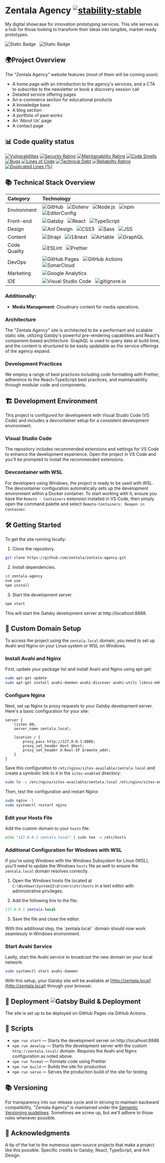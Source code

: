 # Zentala Agency [![stability-stable](https://img.shields.io/badge/stability-stable-green.svg)](https://github.com/emersion/stability-badges#stable)

My digital showcase for innovation prototyping services. This site serves as a hub for those looking to transform their ideas into tangible, market-ready prototypes.

![Static Badge](https://img.shields.io/badge/visit-ZentalaAgency-purple?logo=curl&link=http%3A%2F%2Fzentala.agency%2F) &nbsp; ![Static Badge](https://img.shields.io/badge/follow-LinkedIn-blue?logo=linkedin&link=https%3A%2F%2Fwww.linkedin.com%2Fcompany%2F101014868%2Fadmin%2Ffeed%2Fposts%2F) &nbsp;

## 🌍Project Overview

The "Zentala Agency" website features (most of them will be coming soon):

- A home page with an introduction to the agency's services, and a CTA to subscribe to the newsletter or book a discovery session call
- Detailed service offering pages
- An e-commerce section for educational products
- A knowledge base
- A blog section
- A portfolio of past works
- An 'About Us' page
- A contact page

## 📊 Code quality status

[![Vulnerabilities](https://sonarcloud.io/api/project_badges/measure?project=zentala_zentala.agency&metric=vulnerabilities)](https://sonarcloud.io/summary/new_code?id=zentala_zentala.agency)
[![Security Rating](https://sonarcloud.io/api/project_badges/measure?project=zentala_zentala.agency&metric=security_rating)](https://sonarcloud.io/summary/new_code?id=zentala_zentala.agency)
[![Maintainability Rating](https://sonarcloud.io/api/project_badges/measure?project=zentala_zentala.agency&metric=sqale_rating)](https://sonarcloud.io/summary/new_code?id=zentala_zentala.agency)
[![Code Smells](https://sonarcloud.io/api/project_badges/measure?project=zentala_zentala.agency&metric=code_smells)](https://sonarcloud.io/summary/new_code?id=zentala_zentala.agency) [![Bugs](https://sonarcloud.io/api/project_badges/measure?project=zentala_zentala.agency&metric=bugs)](https://sonarcloud.io/summary/new_code?id=zentala_zentala.agency)
[![Lines of Code](https://sonarcloud.io/api/project_badges/measure?project=zentala_zentala.agency&metric=ncloc)](https://sonarcloud.io/summary/new_code?id=zentala_zentala.agency)
[![Technical Debt](https://sonarcloud.io/api/project_badges/measure?project=zentala_zentala.agency&metric=sqale_index)](https://sonarcloud.io/summary/new_code?id=zentala_zentala.agency) [![Reliability Rating](https://sonarcloud.io/api/project_badges/measure?project=zentala_zentala.agency&metric=reliability_rating)](https://sonarcloud.io/summary/new_code?id=zentala_zentala.agency) [![Duplicated Lines (%)](https://sonarcloud.io/api/project_badges/measure?project=zentala_zentala.agency&metric=duplicated_lines_density)](https://sonarcloud.io/summary/new_code?id=zentala_zentala.agency)

## 📚 Technical Stack Overview

| Category    | Technology  |
| :---------- | :---------- |
| Environment | ![GitHub](https://img.shields.io/badge/-GitHub-181717?logo=github&logoColor=white) &nbsp; ![Dotenv](https://img.shields.io/badge/-Dotenv-ECD53F?logo=dotenv&logoColor=black) &nbsp; ![Node.js](https://img.shields.io/badge/-Node.js-339933?logo=nodedotjs&logoColor=white) &nbsp; ![npm](https://img.shields.io/badge/-npm-CB3837?logo=npm&logoColor=white) &nbsp; ![EditorConfig](https://img.shields.io/badge/-EditorConfig-FEFEFE?logo=editorconfig&logoColor=black) |
| Front-end   | ![Gatsby](https://img.shields.io/badge/-Gatsby-663399?logo=gatsby&logoColor=white) &nbsp; ![React](https://img.shields.io/badge/-React-61DAFB?logo=react&logoColor=black) &nbsp; ![TypeScript](https://img.shields.io/badge/-TypeScript-3178C6?logo=typescript&logoColor=white) |
| Design      | ![Ant Design](https://img.shields.io/badge/-AntDesign-0170FE?logo=antdesign&logoColor=white) &nbsp; ![CSS3](https://img.shields.io/badge/-CSS3-1572B6?logo=css3&logoColor=white) &nbsp; ![Sass](https://img.shields.io/badge/-Sass-CC6699?logo=sass&logoColor=white) &nbsp; ![JSS](https://img.shields.io/badge/-JSS-F7DF1E?logo=jss&logoColor=black) |
| Content     | ![Strapi](https://img.shields.io/badge/-Strapi-4945FF?logo=strapi&logoColor=white) &nbsp; ![i18next](https://img.shields.io/badge/-i18next-26A69A?logo=i18next&logoColor=white) &nbsp; ![Airtable](https://img.shields.io/badge/-Airtable-18BFFF?logo=airtable&logoColor=white) &nbsp; ![GraphQL](https://img.shields.io/badge/-GraphQL-E10098?logo=graphql&logoColor=white) |
| Code Quality | ![ESLint](https://img.shields.io/badge/-ESLint-4B32C3?logo=eslint&logoColor=white) &nbsp; ![Prettier](https://img.shields.io/badge/-Prettier-F7B93E?logo=prettier&logoColor=black) |
| DevOps      | ![GitHub Pages](https://img.shields.io/badge/-GitHubPages-222222?logo=githubpages&logoColor=white) &nbsp; ![GitHub Actions](https://img.shields.io/badge/-GitHubActions-2088FF?logo=githubactions&logoColor=white) &nbsp; ![SonarCloud](https://img.shields.io/badge/-SonarCloud-F3702A?logo=sonarcloud&logoColor=white) |
| Marketing   | ![Google Analytics](https://img.shields.io/badge/-GoogleAnalytics-E37400?logo=googleanalytics&logoColor=white) |
| IDE         | ![Visual Studio Code](https://img.shields.io/badge/-VisualStudioCode-007ACC?logo=visualstudiocode&logoColor=white) &nbsp; ![gitignore.io](https://img.shields.io/badge/-gitignore.io-204ECF?logo=gitignoredotio&logoColor=white) |

### Additionally:

- **Media Management**: Cloudinary context for media operations.

### Architecture

The "Zentala Agency" site is architected to be a performant and scalable static site, utilizing Gatsby's powerful pre-rendering capabilities and React's component-based architecture. GraphQL is used to query data at build time, and the content is structured to be easily updatable as the service offerings of the agency expand.

### Development Practices

We employ a range of best practices including code formatting with Prettier, adherence to the React+TypeScript best practices, and maintainability through modular code and components.

## 🏗 Development Environment

This project is configured for development with Visual Studio Code (VS Code) and includes a devcontainer setup for a consistent development environment.

### Visual Studio Code

The repository includes recommended extensions and settings for VS Code to enhance the development experience. Open the project in VS Code and you'll be prompted to install the recommended extensions.

### Devcontainer with WSL

For developers using Windows, the project is ready to be used with WSL. The devcontainer configuration automatically sets up the development environment within a Docker container. To start working with it, ensure you have the `Remote - Containers` extension installed in VS Code, then simply open the command palette and select `Remote-Containers: Reopen in Container`.

## 🛠 Getting Started

To get the site running locally:

1. Clone the repository.

```bash
git clone https://github.com/zentala/zentala-agency.git
```

2. Install dependencies.

```bash
cd zentala-agency
nvm use
npm install
```

3. Start the development server.

```bash
npm start
```

This will start the Gatsby development server at http://localhost:8888.

## 🔧 Custom Domain Setup

To access the project using the `zentala.local` domain, you need to set up Avahi and Nginx on your Linux system or WSL on Windows.

### Install Avahi and Nginx

First, update your package list and install Avahi and Nginx using apt-get:

```bash
sudo apt-get update
sudo apt-get install avahi-daemon avahi-discover avahi-utils libnss-mdns mdns-scan nginx
```

### Configure Nginx

Next, set up Nginx to proxy requests to your Gatsby development server. Here's a basic configuration for your site:

```nginx
server {
    listen 80;
    server_name zentala.local;

    location / {
        proxy_pass http://127.0.0.1:8888;
        proxy_set_header Host $host;
        proxy_set_header X-Real-IP $remote_addr;
    }
}
```

Save this configuration to `/etc/nginx/sites-available/zentala.local` and create a symbolic link to it in the `sites-enabled` directory:

```bash
sudo ln -s /etc/nginx/sites-available/zentala.local /etc/nginx/sites-enabled/
```

Then, test the configuration and restart Nginx:

```bash
sudo nginx -t
sudo systemctl restart nginx
```

### Edit your Hosts File

Add the custom domain to your `hosts` file:

```bash
echo "127.0.0.1 zentala.local" | sudo tee -a /etc/hosts
```

### Additional Configuration for Windows with WSL

If you're using Windows with the Windows Subsystem for Linux (WSL), you'll need to update the Windows `hosts` file as well to ensure the `zentala.local` domain resolves correctly.

1. Open the Windows hosts file located at `C:\Windows\System32\drivers\etc\hosts` in a text editor with administrative privileges.

2. Add the following line to the file:

```lua
127.0.0.1 zentala.local
```

3. Save the file and close the editor.

With this additional step, the `zentala.local`` domain should now work seamlessly in Windows environment.

### Start Avahi Service

Lastly, start the Avahi service to broadcast the new domain on your local network:

```bash
sudo systemctl start avahi-daemon
```

With this setup, your Gatsby site will be available at [http://zentala.local](http://zentala.local) through your browser.

## 🚀 Deployment ![Gatsby Build & Deployment](https://github.com/zentala/zentala.agency/actions/workflows/gatsby.yml/badge.svg)

The site is set up to be deployed on GitHub Pages via GitHub Actions.

## 📜 Scripts

- `npm run start` — Starts the development server on http://localhost:8888
- `npm run develop` — Starts the development server with the custom `http://zentala.local/` domain. Requires the Avahi and Nginx configuration as noted above.
- `npm run format` — Formats code using Prettier
- `npm run build` — Builds the site for production
- `npm run serve` — Serves the production build of the site for testing

## 📚 Versioning

For transparency into our release cycle and in striving to maintain backward compatibility, "Zentala Agency" is maintained under the [Semantic Versioning guidelines](https://semver.org/). Sometimes we screw up, but we'll adhere to those rules whenever possible.

## 🙏 Acknowledgments

A tip of the hat to the numerous open-source projects that make a project like this possible. Specific credits to Gatsby, React, TypeScript, and Ant Design.
